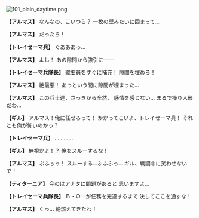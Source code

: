 
![101_plain_daytime.png](../images/backgrounds/101_plain_daytime.png)

**【アルマス】**
なんなの、こいつら？
一枚の壁みたいに固まって…

**【アルマス】**
だったら！

**【トレイセーマ兵】**
ぐあああっ…

**【アルマス】**
よし！
あの隙間から強引に――

**【トレイセーマ兵隊長】**
壁要員をすぐに補充！
隙間を埋めろ！

**【アルマス】**
絶最悪！
あっという間に隙間が埋まった…

**【アルマス】**
この兵士達、さっきから全然、
感情を感じない…
まるで操り人形だわ…

**【ギル】**
アルマス！俺に任せろって！
かかってこいよ、トレイセーマ兵！
それとも俺が怖いのかっ？

**【トレイセーマ兵】**
…………

**【ギル】**
無視かよ！？
俺をスルーするな！

**【アルマス】**
ぷふぅっ！
スルーする…ふふふっ…
ギル、戦闘中に笑わせないで！

**【ティターニア】**
今のはアナタに問題があると
思いますよ…

**【トレイセーマ兵隊長】**
Ｂ・○一が任務を完遂するまで
決してここを通すな！

**【アルマス】**
くっ…
絶燃えてきたわ！
